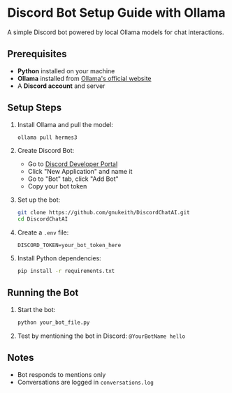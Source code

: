 # Discord Bot Setup Guide with Ollama

A simple Discord bot powered by local Ollama models for chat interactions.

## Prerequisites

- **Python** installed on your machine
- **Ollama** installed from [Ollama's official website](https://ollama.ai/)
- A **Discord account** and server

## Setup Steps

1. Install Ollama and pull the model:
   ```bash
   ollama pull hermes3
   ```

2. Create Discord Bot:
   - Go to [Discord Developer Portal](https://discord.com/developers/applications)
   - Click "New Application" and name it
   - Go to "Bot" tab, click "Add Bot"
   - Copy your bot token

3. Set up the bot:
   ```bash
   git clone https://github.com/gnukeith/DiscordChatAI.git
   cd DiscordChatAI
   ```

4. Create a `.env` file:
   ```env
   DISCORD_TOKEN=your_bot_token_here
   ```

5. Install Python dependencies:
   ```bash
   pip install -r requirements.txt
   ```

## Running the Bot

1. Start the bot:
   ```bash
   python your_bot_file.py
   ```

2. Test by mentioning the bot in Discord: `@YourBotName hello`

## Notes
- Bot responds to mentions only
- Conversations are logged in `conversations.log`